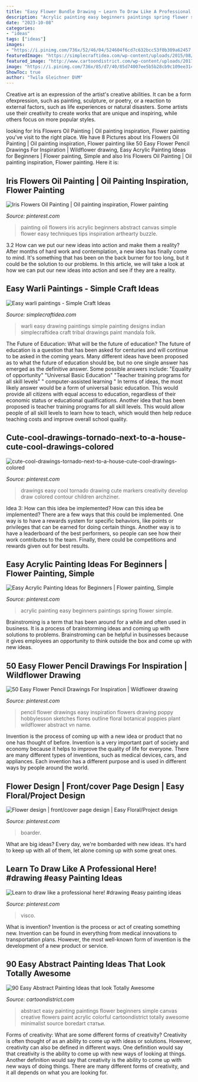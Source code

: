 ```yaml
---
title: "Easy Flower Bundle Drawing ~ Learn To Draw Like A Professional Here! #drawing #easy Painting Ideas"
description: "Acrylic painting easy beginners paintings spring flower simple"
date: "2023-10-08"
categories:
- "ideas"
tags: ["ideas"]
images:
- "https://i.pinimg.com/736x/52/46/04/524604f6cd7c632bcc53f0b309a62457.jpg"
featuredImage: "https://simplecraftidea.com/wp-content/uploads/2015/08/1732.jpg"
featured_image: "http://www.cartoondistrict.com/wp-content/uploads/2017/06/Easy-Abstract-Painting-Ideas00005-1.jpg"
image: "https://i.pinimg.com/736x/85/d7/40/85d74007ee5b5b28cb9c109ee3145027.jpg"
ShowToc: true
author: "Twila Gleichner DVM"
---
```



Creative art is an expression of the artist's creative abilities. It can be a form ofexpression, such as painting, sculpture, or poetry, or a reaction to external factors, such as life experiences or natural disasters. Some artists use their creativity to create works that are unique and inspiring, while others focus on more popular styles.

	

		
looking for Iris Flowers Oil Painting | Oil painting inspiration, Flower painting you've visit to the right place. We have 8 Pictures about Iris Flowers Oil Painting | Oil painting inspiration, Flower painting like 50 Easy Flower Pencil Drawings For Inspiration | Wildflower drawing, Easy Acrylic Painting Ideas for Beginners | Flower painting, Simple and also Iris Flowers Oil Painting | Oil painting inspiration, Flower painting. Here it is:
		
    
## Iris Flowers Oil Painting | Oil Painting Inspiration, Flower Painting

<img loading=lazy src="https://i.pinimg.com/736x/ea/6e/fb/ea6efbfb2df7b889277044581f56dcdb.jpg" onerror="this.onerror=null;this.src='https://tse3.mm.bing.net/th?id=OIP.-h_Wsr-FMmjhG4vsSVZrfQHaO1&amp;pid=15.1';" alt="Iris Flowers Oil Painting | Oil painting inspiration, Flower painting">

_Source: pinterest.com_

>painting oil flowers iris acrylic beginners abstract canvas simple flower easy techniques tips inspiration arthearty buzzle. 

	

3.2 How can we put our new ideas into action and make them a reality?
After months of hard work and contemplation, a new idea has finally come to mind. It's something that has been on the back burner for too long, but it could be the solution to our problems. In this article, we will take a look at how we can put our new ideas into action and see if they are a reality.

    
## Easy Warli Paintings - Simple Craft Ideas

<img loading=lazy src="https://simplecraftidea.com/wp-content/uploads/2015/08/1732.jpg" onerror="this.onerror=null;this.src='https://tse4.mm.bing.net/th?id=OIP.0tl19jDDi4hgTFfinTYtCgHaLD&amp;pid=15.1';" alt="Easy warli paintings - Simple Craft Ideas">

_Source: simplecraftidea.com_

>warli easy drawing paintings simple painting designs indian simplecraftidea craft tribal drawings paint mandala folk. 

	

The Future of Education: What will be the future of education?
The future of education is a question that has been asked for centuries and will continue to be asked in the coming years. Many different ideas have been proposed as to what the future of education should be, but no one single answer has emerged as the definitive answer. Some possible answers include: 
"Equality of opportunity" 
"Universal Basic Education" 
"Teacher training programs for all skill levels" 
" computer-assisted learning "
In terms of ideas, the most likely answer would be a form of universal basic education. This would provide all citizens with equal access to education, regardless of their economic status or educational qualifications. Another idea that has been proposed is teacher training programs for all skill levels. This would allow people of all skill levels to learn how to teach, which would then help reduce teaching costs and improve overall school quality.

    
## Cute-cool-drawings-tornado-next-to-a-house-cute-cool-drawings-colored

<img loading=lazy src="https://i.pinimg.com/736x/85/d7/40/85d74007ee5b5b28cb9c109ee3145027.jpg" onerror="this.onerror=null;this.src='https://tse2.mm.bing.net/th?id=OIP.WrXlspv4mWwbyfEvGiEzdAHaEK&amp;pid=15.1';" alt="cute-cool-drawings-tornado-next-to-a-house-cute-cool-drawings-colored">

_Source: pinterest.com_

>drawings easy cool tornado drawing cute markers creativity develop draw colored contour children archziner. 

	

Idea 3: How can this idea be implemented?
How can this idea be implemented? 
There are a few ways that this could be implemented. One way is to have a rewards system for specific behaviors, like points or privileges that can be earned for doing certain things. Another way is to have a leaderboard of the best performers, so people can see how their work contributes to the team. Finally, there could be competitions and rewards given out for best results.

    
## Easy Acrylic Painting Ideas For Beginners | Flower Painting, Simple

<img loading=lazy src="https://i.pinimg.com/736x/52/46/04/524604f6cd7c632bcc53f0b309a62457.jpg" onerror="this.onerror=null;this.src='https://tse4.mm.bing.net/th?id=OIP.gtQgF5ZAE8QsWnCeGrt2zwHaJL&amp;pid=15.1';" alt="Easy Acrylic Painting Ideas for Beginners | Flower painting, Simple">

_Source: pinterest.com_

>acrylic painting easy beginners paintings spring flower simple. 

	

Brainstroming is a term that has been around for a while and often used in business. It is a process of brainstorming ideas and coming up with solutions to problems. Brainstroming can be helpful in businesses because it gives employees an opportunity to think outside the box and come up with new ideas.

    
## 50 Easy Flower Pencil Drawings For Inspiration | Wildflower Drawing

<img loading=lazy src="https://i.pinimg.com/736x/45/9a/21/459a2179ed63dac2ec83b7a190a2bc2e.jpg" onerror="this.onerror=null;this.src='https://tse1.mm.bing.net/th?id=OIP.F3GxzWNpqrUgCuYKL4zHRAHaMB&amp;pid=15.1';" alt="50 Easy Flower Pencil Drawings For Inspiration | Wildflower drawing">

_Source: pinterest.com_

>pencil flower drawings easy inspiration flowers drawing poppy hobbylesson sketches flores outline floral botanical poppies plant wildflower abstract vn name. 

	

Invention is the process of coming up with a new idea or product that no one has thought of before. Invention is a very important part of society and economy because it helps to improve the quality of life for everyone. There are many different types of inventions, such as medical devices, cars, and appliances. Each invention has a different purpose and is used in different ways by people around the world.

    
## Flower Design | Front/cover Page Design | Easy Floral/Project Design

<img loading=lazy src="https://i.pinimg.com/736x/78/51/fc/7851fc958e327a1c011853bb505e953e.jpg" onerror="this.onerror=null;this.src='https://tse3.mm.bing.net/th?id=OIP.YaKpgEBkeSd2dtceRnIZsgHaFj&amp;pid=15.1';" alt="Flower design | front/cover page design | Easy Floral/Project design">

_Source: pinterest.com_

>boarder. 

	

What are big ideas?
Every day, we're bombarded with new ideas. It's hard to keep up with all of them, let alone coming up with some great ones.

    
## Learn To Draw Like A Professional Here! #drawing #easy Painting Ideas

<img loading=lazy src="https://i.pinimg.com/736x/73/da/ed/73daed6d6827e0a38132e3b7938b4703.jpg" onerror="this.onerror=null;this.src='https://tse1.mm.bing.net/th?id=OIP.fcb3yRcC2JpOmkcdckp0NQHaNx&amp;pid=15.1';" alt="Learn to draw like a professional here! #drawing #easy painting ideas">

_Source: pinterest.com_

>visco. 

	

What is invention?
Invention is the process or act of creating something new. Invention can be found in everything from medical innovations to transportation plans. However, the most well-known form of invention is the development of a new product or service.

    
## 90 Easy Abstract Painting Ideas That Look Totally Awesome

<img loading=lazy src="http://www.cartoondistrict.com/wp-content/uploads/2017/06/Easy-Abstract-Painting-Ideas00005-1.jpg" onerror="this.onerror=null;this.src='https://tse4.mm.bing.net/th?id=OIP.ByTm4BrOAmEBUkmPIwAL_QHaKL&amp;pid=15.1';" alt="90 Easy Abstract Painting Ideas that look Totally Awesome">

_Source: cartoondistrict.com_

>abstract easy painting paintings flower beginners simple canvas creative flowers paint acrylic colorful cartoondistrict totally awesome minimalist source boredart статьи. 

	

Forms of creativity: What are some different forms of creativity?
Creativity is often thought of as an ability to come up with ideas or solutions. However, creativity can also be defined in different ways. One definition would say that creativity is the ability to come up with new ways of looking at things. Another definition would say that creativity is the ability to come up with new ways of doing things. There are many different forms of creativity, and it all depends on what you are looking for.

